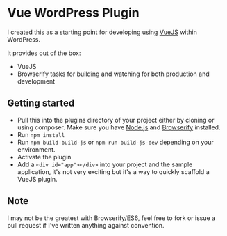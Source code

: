 Vue WordPress Plugin
===

I created this as a starting point for developing using [VueJS](https://vuejs.org/) within WordPress.

It provides out of the box:
 - VueJS
 - Browserify tasks for building and watching for both production and development
 

Getting started
---

- Pull this into the plugins directory of your project either by cloning or using composer. Make sure you have [Node.js](https://nodejs.org/) and [Browserify](http://browserify.org/browserify) installed. 
- Run `npm install`
- Run `npm build build-js` or `npm run build-js-dev` depending on your environment.
- Activate the plugin
- Add a `<div id="app"></div>` into your project and the sample application, it's not very exciting but it's a way to quickly scaffold a VueJS plugin.

Note
---
I may not be the greatest with Browserify/ES6, feel free to fork or issue a pull request if I've written anything against convention.  


